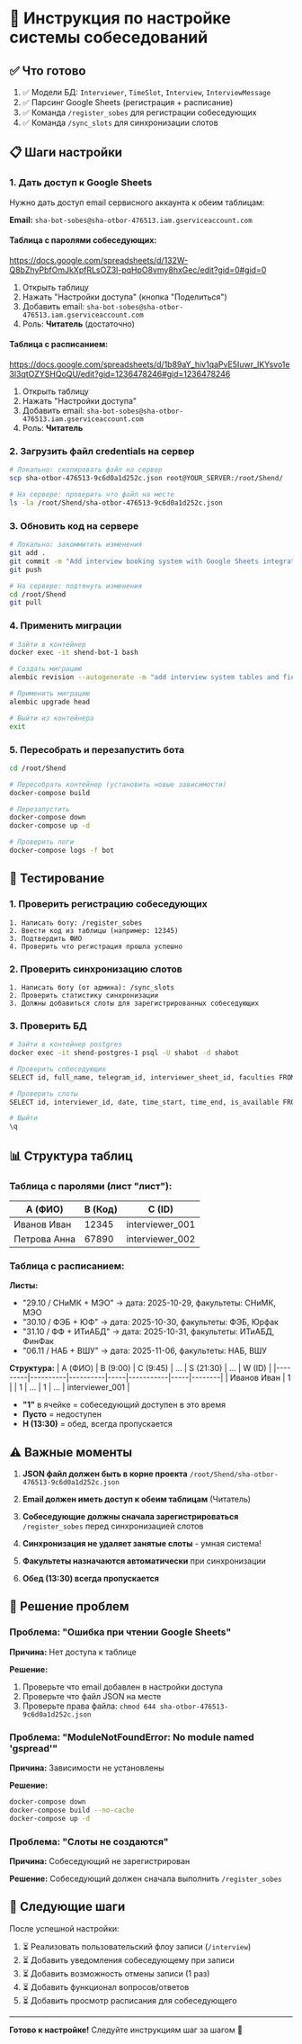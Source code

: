 # 🚀 Инструкция по настройке системы собеседований

## ✅ Что готово

1. ✅ Модели БД: `Interviewer`, `TimeSlot`, `Interview`, `InterviewMessage`
2. ✅ Парсинг Google Sheets (регистрация + расписание)
3. ✅ Команда `/register_sobes` для регистрации собеседующих
4. ✅ Команда `/sync_slots` для синхронизации слотов

## 📋 Шаги настройки

### 1. Дать доступ к Google Sheets

Нужно дать доступ email сервисного аккаунта к обеим таблицам:

**Email:** `sha-bot-sobes@sha-otbor-476513.iam.gserviceaccount.com`

#### Таблица с паролями собеседующих:
https://docs.google.com/spreadsheets/d/132W-Q8bZhyPbfOmJkXpfRLsOZ3l-pqHpO8vmy8hxGec/edit?gid=0#gid=0

1. Открыть таблицу
2. Нажать "Настройки доступа" (кнопка "Поделиться")
3. Добавить email: `sha-bot-sobes@sha-otbor-476513.iam.gserviceaccount.com`
4. Роль: **Читатель** (достаточно)

#### Таблица с расписанием:
https://docs.google.com/spreadsheets/d/1b89aY_hiv1qaPvE5Iuwr_lKYsvo1e3l3qtOZYSHQoQU/edit?gid=1236478246#gid=1236478246

1. Открыть таблицу
2. Нажать "Настройки доступа"
3. Добавить email: `sha-bot-sobes@sha-otbor-476513.iam.gserviceaccount.com`
4. Роль: **Читатель**

### 2. Загрузить файл credentials на сервер

```bash
# Локально: скопировать файл на сервер
scp sha-otbor-476513-9c6d0a1d252c.json root@YOUR_SERVER:/root/Shend/

# На сервере: проверить что файл на месте
ls -la /root/Shend/sha-otbor-476513-9c6d0a1d252c.json
```

### 3. Обновить код на сервере

```bash
# Локально: закоммитить изменения
git add .
git commit -m "Add interview booking system with Google Sheets integration"
git push

# На сервере: подтянуть изменения
cd /root/Shend
git pull
```

### 4. Применить миграции

```bash
# Зайти в контейнер
docker exec -it shend-bot-1 bash

# Создать миграцию
alembic revision --autogenerate -m "add interview system tables and fields"

# Применить миграцию
alembic upgrade head

# Выйти из контейнера
exit
```

### 5. Пересобрать и перезапустить бота

```bash
cd /root/Shend

# Пересобрать контейнер (установить новые зависимости)
docker-compose build

# Перезапустить
docker-compose down
docker-compose up -d

# Проверить логи
docker-compose logs -f bot
```

## 🧪 Тестирование

### 1. Проверить регистрацию собеседующих

```
1. Написать боту: /register_sobes
2. Ввести код из таблицы (например: 12345)
3. Подтвердить ФИО
4. Проверить что регистрация прошла успешно
```

### 2. Проверить синхронизацию слотов

```
1. Написать боту (от админа): /sync_slots
2. Проверить статистику синхронизации
3. Должны добавиться слоты для зарегистрированных собеседующих
```

### 3. Проверить БД

```bash
# Зайти в контейнер postgres
docker exec -it shend-postgres-1 psql -U shabot -d shabot

# Проверить собеседующих
SELECT id, full_name, telegram_id, interviewer_sheet_id, faculties FROM interviewers;

# Проверить слоты
SELECT id, interviewer_id, date, time_start, time_end, is_available FROM time_slots LIMIT 10;

# Выйти
\q
```

## 📊 Структура таблиц

### Таблица с паролями (лист "лист"):

| A (ФИО) | B (Код) | C (ID) |
|---------|---------|--------|
| Иванов Иван | 12345 | interviewer_001 |
| Петрова Анна | 67890 | interviewer_002 |

### Таблица с расписанием:

**Листы:**
- "29.10 / СНиМК + МЭО" → дата: 2025-10-29, факультеты: СНиМК, МЭО
- "30.10 / ФЭБ + ЮФ" → дата: 2025-10-30, факультеты: ФЭБ, Юрфак
- "31.10 / ФФ + ИТиАБД" → дата: 2025-10-31, факультеты: ИТиАБД, ФинФак
- "06.11 / НАБ + ВШУ" → дата: 2025-11-06, факультеты: НАБ, ВШУ

**Структура:**
| A (ФИО) | B (9:00) | C (9:45) | ... | S (21:30) | ... | W (ID) |
|---------|----------|----------|-----|-----------|-----|--------|
| Иванов Иван | 1 | | 1 | ... | 1 | ... | interviewer_001 |

- **"1"** в ячейке = собеседующий доступен в это время
- **Пусто** = недоступен
- **H (13:30)** = обед, всегда пропускается

## ⚠️ Важные моменты

1. **JSON файл должен быть в корне проекта** `/root/Shend/sha-otbor-476513-9c6d0a1d252c.json`

2. **Email должен иметь доступ к обеим таблицам** (Читатель)

3. **Собеседующие должны сначала зарегистрироваться** `/register_sobes` перед синхронизацией слотов

4. **Синхронизация не удаляет занятые слоты** - умная система!

5. **Факультеты назначаются автоматически** при синхронизации

6. **Обед (13:30) всегда пропускается**

## 🔧 Решение проблем

### Проблема: "Ошибка при чтении Google Sheets"

**Причина:** Нет доступа к таблице

**Решение:**
1. Проверьте что email добавлен в настройки доступа
2. Проверьте что файл JSON на месте
3. Проверьте права файла: `chmod 644 sha-otbor-476513-9c6d0a1d252c.json`

### Проблема: "ModuleNotFoundError: No module named 'gspread'"

**Причина:** Зависимости не установлены

**Решение:**
```bash
docker-compose down
docker-compose build --no-cache
docker-compose up -d
```

### Проблема: "Слоты не создаются"

**Причина:** Собеседующий не зарегистрирован

**Решение:** Собеседующий должен сначала выполнить `/register_sobes`

## 📝 Следующие шаги

После успешной настройки:

1. ⏳ Реализовать пользовательский флоу записи (`/interview`)
2. ⏳ Добавить уведомления собеседующему при записи
3. ⏳ Добавить возможность отмены записи (1 раз)
4. ⏳ Добавить функционал вопросов/ответов
5. ⏳ Добавить просмотр расписания для собеседующего

---

**Готово к настройке!** Следуйте инструкциям шаг за шагом 🚀

